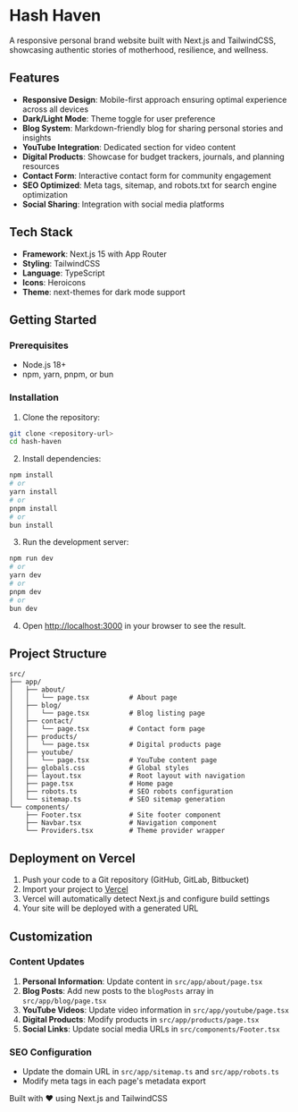 # Hash Haven

A responsive personal brand website built with Next.js and TailwindCSS, showcasing authentic stories of motherhood, resilience, and wellness.

## Features

- **Responsive Design**: Mobile-first approach ensuring optimal experience across all devices
- **Dark/Light Mode**: Theme toggle for user preference
- **Blog System**: Markdown-friendly blog for sharing personal stories and insights
- **YouTube Integration**: Dedicated section for video content
- **Digital Products**: Showcase for budget trackers, journals, and planning resources
- **Contact Form**: Interactive contact form for community engagement
- **SEO Optimized**: Meta tags, sitemap, and robots.txt for search engine optimization
- **Social Sharing**: Integration with social media platforms

## Tech Stack

- **Framework**: Next.js 15 with App Router
- **Styling**: TailwindCSS
- **Language**: TypeScript
- **Icons**: Heroicons
- **Theme**: next-themes for dark mode support

## Getting Started

### Prerequisites

- Node.js 18+ 
- npm, yarn, pnpm, or bun

### Installation

1. Clone the repository:
```bash
git clone <repository-url>
cd hash-haven
```

2. Install dependencies:
```bash
npm install
# or
yarn install
# or
pnpm install
# or
bun install
```

3. Run the development server:
```bash
npm run dev
# or
yarn dev
# or
pnpm dev
# or
bun dev
```

4. Open [http://localhost:3000](http://localhost:3000) in your browser to see the result.

## Project Structure

```
src/
├── app/
│   ├── about/
│   │   └── page.tsx          # About page
│   ├── blog/
│   │   └── page.tsx          # Blog listing page
│   ├── contact/
│   │   └── page.tsx          # Contact form page
│   ├── products/
│   │   └── page.tsx          # Digital products page
│   ├── youtube/
│   │   └── page.tsx          # YouTube content page
│   ├── globals.css           # Global styles
│   ├── layout.tsx            # Root layout with navigation
│   ├── page.tsx              # Home page
│   ├── robots.ts             # SEO robots configuration
│   └── sitemap.ts            # SEO sitemap generation
└── components/
    ├── Footer.tsx            # Site footer component
    ├── Navbar.tsx            # Navigation component
    └── Providers.tsx         # Theme provider wrapper
```

## Deployment on Vercel

1. Push your code to a Git repository (GitHub, GitLab, Bitbucket)
2. Import your project to [Vercel](https://vercel.com)
3. Vercel will automatically detect Next.js and configure build settings
4. Your site will be deployed with a generated URL

## Customization

### Content Updates

1. **Personal Information**: Update content in `src/app/about/page.tsx`
2. **Blog Posts**: Add new posts to the `blogPosts` array in `src/app/blog/page.tsx`
3. **YouTube Videos**: Update video information in `src/app/youtube/page.tsx`
4. **Digital Products**: Modify products in `src/app/products/page.tsx`
5. **Social Links**: Update social media URLs in `src/components/Footer.tsx`

### SEO Configuration

- Update the domain URL in `src/app/sitemap.ts` and `src/app/robots.ts`
- Modify meta tags in each page's metadata export

Built with ❤️ using Next.js and TailwindCSS
